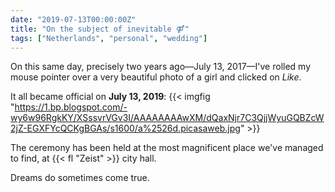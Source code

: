 ```yaml
---
date: "2019-07-13T00:00:00Z"
title: "On the subject of inevitable ⚤"
tags: ["Netherlands", "personal", "wedding"]
---
```


On this same day, precisely two years ago—July 13, 2017—I've rolled my mouse pointer over a very beautiful photo of a girl and clicked on *Like*.

<!--more-->

It all became official on **July 13, 2019**:
{{< imgfig "https://1.bp.blogspot.com/-wy6w96RgkKY/XSssvrVGv3I/AAAAAAAAwXM/dQaxNjr7C3QjjWyuGQBZcW2jZ-EGXFYcQCKgBGAs/s1600/a%2526d.picasaweb.jpg" >}}

The ceremony has been held at the most magnificent place we've managed to find, at {{< fl "Zeist" >}} city hall.

Dreams do sometimes come true.
